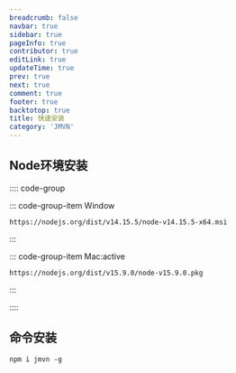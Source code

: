 ```yaml
---
breadcrumb: false
navbar: true
sidebar: true
pageInfo: true
contributor: true
editLink: true
updateTime: true
prev: true
next: true
comment: true
footer: true
backtotop: true
title: 快速安装
category: 'JMVN'
---
```


<Djt/>

## Node环境安装

:::: code-group

::: code-group-item Window

```
https://nodejs.org/dist/v14.15.5/node-v14.15.5-x64.msi
```

:::

::: code-group-item Mac:active

```
https://nodejs.org/dist/v15.9.0/node-v15.9.0.pkg
```

:::

::::


## 命令安装

```
npm i jmvn -g
```
